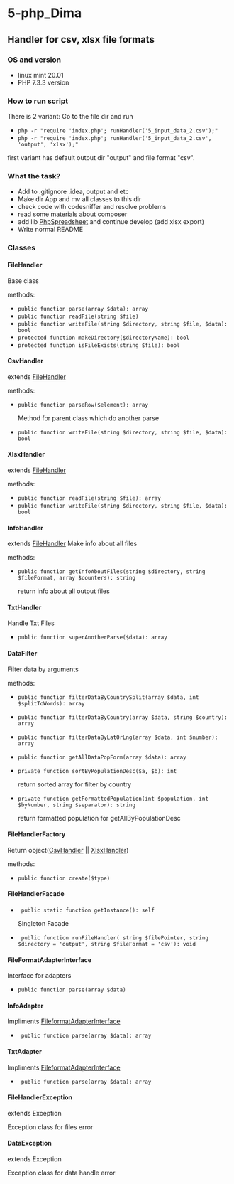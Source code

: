 5-php_Dima
==========
Handler for csv, xlsx file formats
----------------------------------
### OS and version
- linux mint 20.01
- PHP 7.3.3 version
### How to run script
There is 2 variant:
Go to the file dir and run

- `php -r "require 'index.php'; runHandler('5_input_data_2.csv');"`
- `php -r "require 'index.php'; runHandler('5_input_data_2.csv', 'output', 'xlsx');"`

first variant has default output dir "output" and file format "csv".

### What the task?

- Add to .gitignore .idea, output and etc
- Make dir App and mv all classes to this dir 
- check code with codesniffer and resolve problems
- read some materials about composer
- add lib [PhpSpreadsheet](https://github.com/PHPOffice/PhpSpreadsheet) and continue develop (add xlsx export)
- Write normal README

### Classes
#### FileHandler
Base class 

methods:
- `public function parse(array $data): array`
- `public function readFile(string $file)`
- `public function writeFile(string $directory, string $file, $data): bool`
- `protected function makeDirectory($directoryName): bool`
- `protected function isFileExists(string $file): bool`


#### CsvHandler
extends [FileHandler](#FileHandler)

methods:

- `public function parseRow($element): array`

  Method for parent class which do another parse
- `public function writeFile(string $directory, string $file, $data): bool`


#### XlsxHandler
extends [FileHandler](#FileHandler)

methods:

- `public function readFile(string $file): array`
- `public function writeFile(string $directory, string $file, $data): bool`


#### InfoHandler
extends [FileHandler](#FileHandler)
Make info about all files 

methods:

- `public function getInfoAboutFiles(string $directory, string $fileFormat, array $counters): string`

  return info about all output files 

#### TxtHandler
Handle Txt Files 

- `public function superAnotherParse($data): array`

#### DataFilter
Filter data by arguments 

methods:

- `public function filterDataByCountrySplit(array $data, int $splitToWords): array`
- `public function filterDataByCountry(array $data, string $country): array`
- `public function filterDataByLatOrLng(array $data, int $number): array`
- `public function getAllDataPopForm(array $data): array`
- `private function sortByPopulationDesc($a, $b): int`

   return sorted array for filter by country
- `private function getFormattedPopulation(int $population, int $byNumber, string $separator): string`

   return formatted population for getAllByPopulationDesc


#### FileHandlerFactory
Return object([CsvHandler](#CsvHandler) || [XlsxHandler](#XlsxHandler))

methods:

- `public function create($type)`

#### FileHandlerFacade

- ` public static function getInstance(): self` 

  Singleton Facade
- ` public function runFileHandler(
  string $filePointer,
  string $directory = 'output',
  string $fileFormat = 'csv'): void`

#### FileFormatAdapterInterface
Interface for adapters 

- `public function parse(array $data)`

#### InfoAdapter
Impliments [FileformatAdapterInterface](#FileFormatAdapterInterface)

- ` public function parse(array $data): array`


#### TxtAdapter
Impliments [FileformatAdapterInterface](#FileFormatAdapterInterface)

- ` public function parse(array $data): array`

#### FileHandlerException
extends Exception

Exception class for files error 

#### DataException
extends Exception

Exception class for data handle error 
